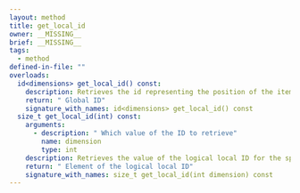 ```yaml
---
layout: method
title: get_local_id
owner: __MISSING__
brief: __MISSING__
tags:
  - method
defined-in-file: ""
overloads:
  id<dimensions> get_local_id() const:
    description: Retrieves the id representing the position of the item in the logical local iteration space
    return: " Global ID"
    signature_with_names: id<dimensions> get_local_id() const
  size_t get_local_id(int) const:
    arguments:
      - description: " Which value of the ID to retrieve"
        name: dimension
        type: int
    description: Retrieves the value of the logical local ID for the specified dimension
    return: " Element of the logical local ID"
    signature_with_names: size_t get_local_id(int dimension) const
---
```

